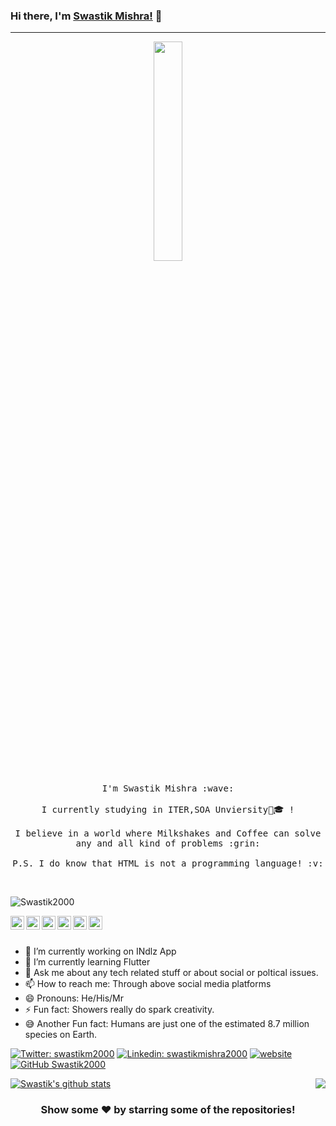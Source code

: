 
### Hi there, I'm [Swastik Mishra!](https://swastikmishra.ml) 👋
---

<p align="center">
  <img src="https://media.giphy.com/media/MeJgB3yMMwIaHmKD4z/giphy.gif" width="30%">
  <br><br>
  <samp>
    I'm Swastik Mishra :wave:
    <br><br>
    I currently studying in ITER,SOA Unviersity🏫🎓 !
    <br><br>
    I believe in a world where Milkshakes and Coffee can solve any and all kind of problems :grin:
    <br><br>
    P.S. I do know that HTML is not a programming language! :v:
  </samp>
</p>

<br>
<p align="left"> <img src="https://komarev.com/ghpvc/?username=Swastik2000&label=Views&color=blue&style=plastic" alt="Swastik2000" /> </p>


<a href="https://twitter.com/swastikm2000">
  <img align="left" alt="Swastik's Twitter" width="22px" src="https://cdn.jsdelivr.net/npm/simple-icons@v3/icons/twitter.svg" />
</a>
<a href="https://linkedin.com/in/swastikmishra2000">
  <img align="left" alt="Swastik's Linkdein" width="22px" src="https://cdn.jsdelivr.net/npm/simple-icons@v3/icons/linkedin.svg" />
</a>
<a href="https://github.com/Swastik2000">
  <img align="left" alt="Swastik's Github" width="22px" src="https://cdn.jsdelivr.net/npm/simple-icons@v3/icons/github.svg" />
</a>
<a href="https://t.me/swastikmishra">
  <img align="left" alt="Swastik's Telegram" width="22px" src="https://cdn.jsdelivr.net/npm/simple-icons@v3/icons/telegram.svg" />
</a>
<a href="https://instagram.com/swastik_._mishra/">
  <img align="left" alt="Swastik's Instagram" width="22px" src="https://cdn.jsdelivr.net/npm/simple-icons@v3/icons/instagram.svg" />
</a>
<a href="https://www.facebook.com/swastik.mishra.77/">
  <img align="left" alt="Swastik's Facebook" width="22px" src="https://cdn.jsdelivr.net/npm/simple-icons@v3/icons/facebook.svg" />
</a>


<br/>
<br/>


- 🔭 I’m currently working on INdlz App
- 🌱 I’m currently learning Flutter
- 💬 Ask me about any tech related stuff or about social or poltical issues.
- 📫 How to reach me: Through above social media platforms
- 😄 Pronouns: He/His/Mr
- ⚡ Fun fact: Showers really do spark creativity.
- 😅 Another Fun fact: Humans are just one of the estimated 8.7 million species on Earth.



[![Twitter: swastikm2000](https://img.shields.io/twitter/follow/swastikm2000?style=social)](https://twitter.com/swastikm2000)
[![Linkedin: swastikmishra2000](https://img.shields.io/badge/-Swastik_Mishra-blue?style=flat-square&logo=Linkedin&logoColor=white&link=https://www.linkedin.com/in/swastikmishra2000/)](https://www.linkedin.com/in/swastikmishra2000/)
[![website](https://img.shields.io/badge/PortfolioWebsite-Swastik_Mishra-2648ff?style=flat-square&logo=google-chrome)](https://swastikmishra.ml/)
[![GitHub Swastik2000](https://img.shields.io/github/followers/Swastik2000?label=follow&style=social)](https://github.com/Swastik2000)



<img align="right" src="https://github.com/rajput2107/rajput2107/blob/master/Assets/Developer.gif"/>
<a href="https://github.com/Swastik2000">
<img align="center" src="https://github-readme-stats.vercel.app/api?username=Swastik2000&&show_icons=true&title_color=bd93f9&icon_color=0E86D4&text_color=daf7dc&bg_color=151515" alt="Swastik's github stats"/>
</a>




<div align="center">

### Show some ❤️ by starring some of the repositories!

</div>
<!--
Here are some ideas to get you started:

- 👯 I’m looking to collaborate on ...
- 🤔 I’m looking for help with ...
  <img align="right" alt="GIF" src="https://media.giphy.com/media/iIqmM5tTjmpOB9mpbn/giphy.gif" />

-->
